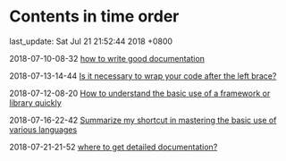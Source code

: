 # Contents in time order

last_update: Sat Jul 21 21:52:44 2018 +0800

 2018-07-10-08-32	[how to write good documentation ](details.md)

 2018-07-13-14-44	[Is it necessary to wrap your code after the left brace?](detail.md)

 2018-07-12-08-20	[How to understand the basic use of a framework or library quickly](details.md)

 2018-07-16-22-42	[Summarize my shortcut in mastering the basic use of various languages](details.md)

 2018-07-21-21-52	[where to get detailed documentation?](typescript.md)
